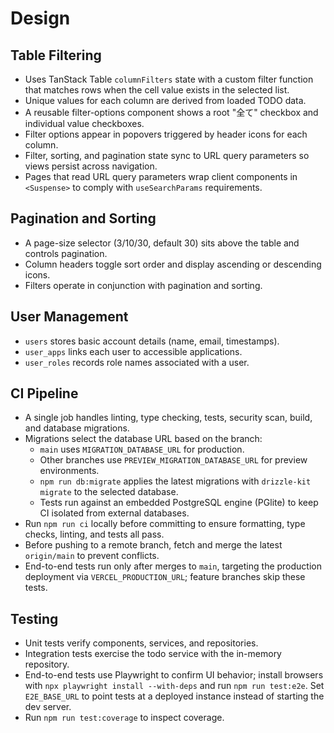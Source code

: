 # Design

## Table Filtering

- Uses TanStack Table `columnFilters` state with a custom filter function that matches rows when the cell value exists in the selected list.
- Unique values for each column are derived from loaded TODO data.
- A reusable filter-options component shows a root "全て" checkbox and individual value checkboxes.
- Filter options appear in popovers triggered by header icons for each column.
- Filter, sorting, and pagination state sync to URL query parameters so views persist across navigation.
- Pages that read URL query parameters wrap client components in `<Suspense>` to comply with `useSearchParams` requirements.

## Pagination and Sorting

- A page-size selector (3/10/30, default 30) sits above the table and controls pagination.
- Column headers toggle sort order and display ascending or descending icons.
- Filters operate in conjunction with pagination and sorting.

## User Management

- `users` stores basic account details (name, email, timestamps).
- `user_apps` links each user to accessible applications.
- `user_roles` records role names associated with a user.

## CI Pipeline

- A single job handles linting, type checking, tests, security scan, build, and database migrations.
- Migrations select the database URL based on the branch:
  - `main` uses `MIGRATION_DATABASE_URL` for production.
  - Other branches use `PREVIEW_MIGRATION_DATABASE_URL` for preview environments.
  - `npm run db:migrate` applies the latest migrations with `drizzle-kit migrate` to the selected database.
  - Tests run against an embedded PostgreSQL engine (PGlite) to keep CI isolated from external databases.
- Run `npm run ci` locally before committing to ensure formatting, type checks, linting, and tests all pass.
- Before pushing to a remote branch, fetch and merge the latest `origin/main` to prevent conflicts.
- End-to-end tests run only after merges to `main`, targeting the production deployment via `VERCEL_PRODUCTION_URL`; feature branches skip these tests.

## Testing

- Unit tests verify components, services, and repositories.
- Integration tests exercise the todo service with the in-memory repository.
- End-to-end tests use Playwright to confirm UI behavior; install browsers with `npx playwright install --with-deps` and run `npm run test:e2e`. Set `E2E_BASE_URL` to point tests at a deployed instance instead of starting the dev server.
- Run `npm run test:coverage` to inspect coverage.
